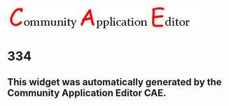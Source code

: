 ![CAE](https://github.com/PhilCAEOrg/application-333/blob/gh-pages/frontendComponent-334/img/logo.png)  

334
===================


This widget was automatically generated by the Community Application Editor CAE.  
---------------
